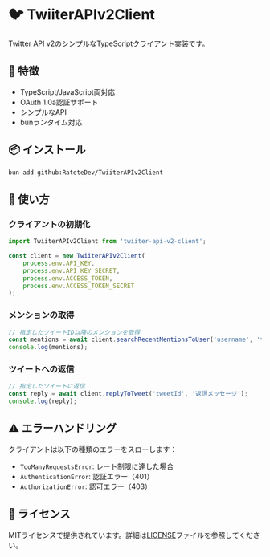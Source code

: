 # 🐦 TwiiterAPIv2Client

Twitter API v2のシンプルなTypeScriptクライアント実装です。

## 🚀 特徴

- TypeScript/JavaScript両対応
- OAuth 1.0a認証サポート
- シンプルなAPI
- bunランタイム対応

## 📦 インストール

```bash
bun add github:RateteDev/TwiiterAPIv2Client
```

## 🔧 使い方

### クライアントの初期化

```typescript
import TwiiterAPIv2Client from 'twiiter-api-v2-client';

const client = new TwiiterAPIv2Client(
    process.env.API_KEY,
    process.env.API_KEY_SECRET,
    process.env.ACCESS_TOKEN,
    process.env.ACCESS_TOKEN_SECRET
);
```

### メンションの取得

```typescript
// 指定したツイートID以降のメンションを取得
const mentions = await client.searchRecentMentionsToUser('username', 'tweetId');
console.log(mentions);
```

### ツイートへの返信

```typescript
// 指定したツイートに返信
const reply = await client.replyToTweet('tweetId', '返信メッセージ');
console.log(reply);
```

## ⚠️ エラーハンドリング

クライアントは以下の種類のエラーをスローします：

- `TooManyRequestsError`: レート制限に達した場合
- `AuthenticationError`: 認証エラー（401）
- `AuthorizationError`: 認可エラー（403）

## 📝 ライセンス

MITライセンスで提供されています。詳細は[LICENSE](LICENSE)ファイルを参照してください。
